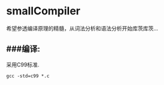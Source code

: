 smallCompiler
===================================
希望参透编译原理的精髓，从词法分析和语法分析开始库茨库茨...

###编译:
-----------------------------------
采用C99标准.      
    
    gcc -std=c99 *.c
